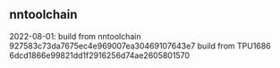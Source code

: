 ## nntoolchain

2022-08-01:
build from nntoolchain 927583c73da7675ec4e969007ea30469107643e7
build from TPU1686     6dcd1866e99821dd1f2916256d74ae2605801570
